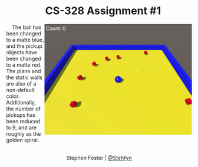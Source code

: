 <h1>&nbsp;&nbsp;&nbsp;&nbsp;&nbsp;&nbsp;&nbsp;&nbsp;&nbsp;&nbsp;&nbsp;&nbsp;&nbsp;&nbsp;&nbsp;&nbsp;CS-328 Assignment #1</h1>
<img align="right" width="400" height="300" src="https://github.com/Stehfyn/cs328/blob/main/common/projects/Roll%20a%20ball/Roll%20a%20ball.gif">&nbsp;&nbsp;&nbsp;&nbsp;The ball has been changed to a matte blue, and the pickup objects have been changed to a matte red. The plane and the static walls are also of a non-default color. Additionally, the number of pickups has been reduced to 9, and are roughly as the golden spiral.

<p align="center">
 <br>
  <name>Stephen Foster</name> |
  <a href="https://github.com/Stehfyn/cs328/tree/main/projects/">@Stehfyn</a> 
 <br>
</p>
